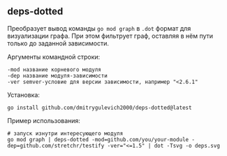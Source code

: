 ## deps-dotted

Преобразует вывод команды `go mod graph` в `.dot` формат для визуализации графа. 
При этом фильтрует граф, оставляя в нём пути только до заданной зависимости.

Аргументы командной строки:
```
-mod название корневого модуля
-dep название модуля-зависимости
-ver semver-условие для версии зависимости, например "<2.6.1"
```

Установка:
```
go install github.com/dmitrygulevich2000/deps-dotted@latest
```

Пример использования:
```
# запуск изнутри интересующего модуля
go mod graph | deps-dotted -mod=github.com/you/your-module -dep=github.com/stretchr/testify -ver="<=1.5" | dot -Tsvg -o deps.svg
```
